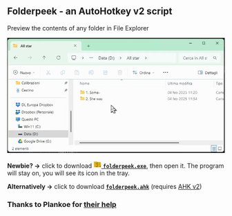 ## Folderpeek - an AutoHotkey v2 script
Preview the contents of any folder in File Explorer

![Demo](https://raw.githubusercontent.com/DavidBevi/folderpeek/refs/heads/main/folderpeek_demo.gif)

**Newbie? →** click to download [![icon](https://github.com/DavidBevi/folderpeek/blob/main/folderpeek_icon.png?raw=true) **`folderpeek.exe`**](https://github.com/DavidBevi/folderpeek/releases/download/v1/folderpeek_v1.exe), then open it. The program will stay on, you will see its icon in the tray. 

**Alternatively →** click to download [**`folderpeek.ahk`**](https://github.com/DavidBevi/folderpeek/releases/download/v1/folderpeek_v1.ahk) (requires [AHK v2](https://www.autohotkey.com))

### Thanks to Plankoe for [their help](https://www.reddit.com/r/AutoHotkey/comments/1igtojs/comment/masgznv/)
